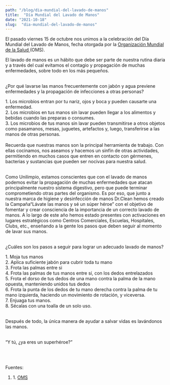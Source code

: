 ```yaml
---
path: "/blog/dia-mundial-del-lavado-de-manos"
title:  "Día Mundial del Lavado de Manos" 
date: "2021-10-18"
slug:  "dia-mundial-del-lavado-de-manos"
---
```

El pasado viernes 15 de octubre nos unimos a la celebración del Día Mundial del Lavado de Manos, fecha otorgada por la  <a href="https://www.who.int/es" target="_blank" className="text-white hover:text-gray-400">Organización Mundial de la Salud </a>(OMS).

El lavado de manos es un hábito que debe ser parte de nuestra rutina diaria y a través del cual evitamos el contagio y propagación de muchas enfermedades, sobre todo en los más pequeños. 
 <br/><br/>

<div class= "font-bold  text-primary text-base">
<p className="font-bold  text-base ">¿Por qué lavarse las manos frecuentemente con jabón y agua previene enfermedades y la propagación de infecciones a otras personas?</p> </div>
1. Los microbios entran por tu nariz, ojos y boca y pueden causarte una enfermedad.<br/>
2. Los microbios en tus manos sin lavar pueden llegar a los alimentos y bebidas cuando las preparas o consumes.<br/>
3. Los microbios de tus manos sin lavar pueden transmitirse a otros objetos como pasamanos, mesas, juguetes, artefactos y, luego, transferirse a las manos de otras personas.<br/><br/>
Recuerda que nuestras manos son la principal herramienta de trabajo. Con ellas cocinamos, nos aseamos y hacemos un sinfín de otras actividades, permitiendo en muchos casos que entren en contacto con gérmenes, bacterias y sustancias que pueden ser nocivas para nuestra salud.<br/><br/>

Como Unilimpio, estamos conscientes que con el lavado de manos podemos evitar la propagación de muchas enfermedades que atacan principalmente nuestro sistema digestivo, pero que puede terminar comprometiendo otras partes del organismo. Es por eso, que junto a nuestra marca de higiene y desinfección de manos Dr.Clean hemos creado la Campaña“Lávate las manos y sé un súper héroe” con el objetivo de fomentar y crear consciencia de la importancia de un correcto lavado de manos. A lo largo de este año hemos estado presentes con activaciones en lugares estratégicos como Centros Comerciales, Escuelas, Hospitales, Clubs, etc., enseñando a la gente los pasos que deben seguir al momento de lavar sus manos. <br/><br/>

<div class= "font-bold  text-primary text-base">
<p className="font-bold  text-base ">¿Cuáles son los pasos a seguir para lograr un adecuado lavado de manos?</p> </div>
1️. Moja tus manos<br/>
2️. Aplica suficiente jabón para cubrir toda tu mano<br/>
3️. Frota las palmas entre si<br/>
4. Frota las palmas de tus manos entre sí, con los dedos entrelazados<br/>
5. Frota el dorso de tus dedos de una mano contra la palma de la mano opuesta, manteniendo unidos tus dedos<br/>
6. Frota la punta de los dedos de tu mano derecha contra la palma de tu mano izquierda, haciendo un movimiento de rotación, y viceversa.<br/>
7. Enjuaga tus manos.<br/>
8. Sécalas con una toalla de un solo uso.
<br/><br/>

Después de todo, la única manera de ayudar a salvar vidas es lavándonos las manos.<br/><br/>

<div class= " italic font-semibold text-center  text-blue-500 text-xl">
<p className=" italic font-semibold text-center  text-xl ">“Y tú, ¿ya eres un superhéroe?”  </p> </div>
 <br/> <br/>


Fuentes: <ol>
<li> 1. <a href= "https://www.who.int/es"> OMS </a>  </li>
</0l>









